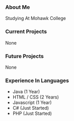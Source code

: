 <h3>About Me</h3>

<p>Studying At Mohawk College</p>

<!--
Add More information in future
-->

<h3>Current Projects</h3>

<p>None</p>

<h3>Future Projects</h3>

<p>None</p>

<h3>Experience In Languages</h3>

<ul>
  <li>Java (1 Year)</li>
  <li>HTML / CSS (2 Years)</li>
  <li>Javascript (1 Year)</li>
  <li>C# (Just Started)</li>
  <li>PHP (Just Started)</li>
</ul>
